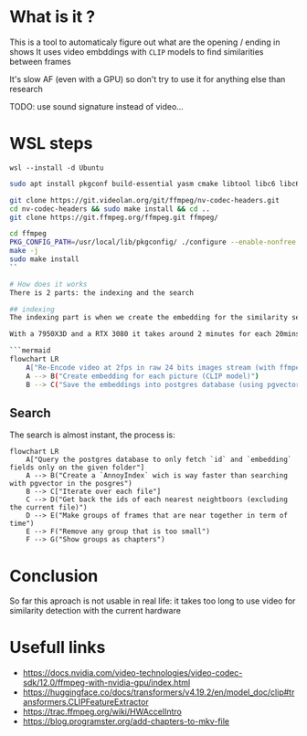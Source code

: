# What is it ?
This is a tool to automaticaly figure out what are the opening / ending in shows
It uses video embddings with `CLIP` models to find similarities between frames

It's slow AF (even with a GPU) so don't try to use it for anything else than research

TODO: use sound signature instead of video...

# WSL steps
```shell
wsl --install -d Ubuntu
```

```bash
sudo apt install pkgconf build-essential yasm cmake libtool libc6 libc6-dev unzip wget libnuma1 libnuma-dev

git clone https://git.videolan.org/git/ffmpeg/nv-codec-headers.git
cd nv-codec-headers && sudo make install && cd ..
git clone https://git.ffmpeg.org/ffmpeg.git ffmpeg/

cd ffmpeg
PKG_CONFIG_PATH=/usr/local/lib/pkgconfig/ ./configure --enable-nonfree --enable-cuda-nvcc --enable-libnpp --extra-cflags=-I/usr/local/cuda/include --extra-ldflags=-L/usr/local/cuda/lib64 --disable-static --enable-shared --enable-cuvid --enable-nvenc
make -j
sudo make install
``

# How does it works
There is 2 parts: the indexing and the search

## indexing
The indexing part is when we create the embedding for the similarity search that will come later, this part is LONG in term of time.

With a 7950X3D and a RTX 3080 it takes around 2 minutes for each 20mins episode in a folder.

```mermaid
flowchart LR
    A["Re-Encode video at 2fps in raw 24 bits images stream (with ffmpeg)"]
    A --> B("Create embedding for each picture (CLIP model)")
    B --> C("Save the embeddings into postgres database (using pgvector fields)")
```

## Search
The search is almost instant, the process is:
```mermaid
flowchart LR
    A["Query the postgres database to only fetch `id` and `embedding` fields only on the given folder"]
    A --> B("Create a `AnnoyIndex` wich is way faster than searching with pgvector in the posgres")
    B --> C["Iterate over each file"]
    C --> D("Get back the ids of each nearest neightboors (excluding the current file)")
    D --> E("Make groups of frames that are near together in term of time")
    E --> F("Remove any group that is too small")
    F --> G("Show groups as chapters")
```

# Conclusion
So far this aproach is not usable in real life: it takes too long to use video for similarity detection with the current hardware

# Usefull links
- https://docs.nvidia.com/video-technologies/video-codec-sdk/12.0/ffmpeg-with-nvidia-gpu/index.html
- https://huggingface.co/docs/transformers/v4.19.2/en/model_doc/clip#transformers.CLIPFeatureExtractor
- https://trac.ffmpeg.org/wiki/HWAccelIntro
- https://blog.programster.org/add-chapters-to-mkv-file

